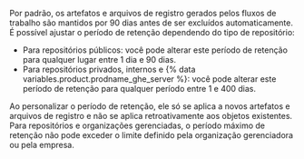 Por padrão, os artefatos e arquivos de registro gerados pelos fluxos de trabalho são mantidos por 90 dias antes de ser excluídos automaticamente. É possível ajustar o período de retenção dependendo do tipo de repositório:

- Para repositórios públicos: você pode alterar este período de retenção para qualquer lugar entre 1 dia e 90 dias.
- Para repositórios privados, internos e {% data variables.product.prodname_ghe_server %}: você pode alterar este período de retenção para qualquer período entre 1 e 400 dias.

Ao personalizar o período de retenção, ele só se aplica a novos artefatos e arquivos de registro e não se aplica retroativamente aos objetos existentes. Para repositórios e organizações gerenciadas, o período máximo de retenção não pode exceder o limite definido pela organização gerenciadora ou pela empresa.

